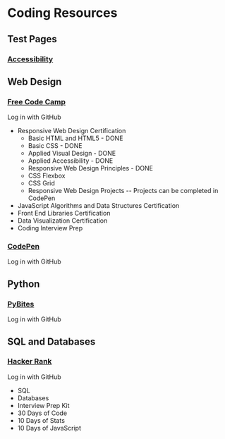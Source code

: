 <head>
  <link type="text/css" rel="stylesheet" href="/stylesheets/style.css" />
  <title>My Page</title>
</head>

<body>
<h1>Coding Resources</h1>
  <h2>Test Pages</h2>
  <h3><a href="testpages/accessibility.html">Accessibility</a></h3>
  
  
  
  
  
  <h2>Web Design</h2>
  
  <h3><a href="https://www.freecodecamp.org/" target="_blank">Free Code Camp</a></h3>
  <article>
  <p>Log in with GitHub</p>
  <ul>
    <li>Responsive Web Design Certification
    <ul>
      <li>Basic HTML and HTML5 - DONE</li>
      <li>Basic CSS - DONE</li>
      <li>Applied Visual Design - DONE</li>
      <li>Applied Accessibility - DONE</li>
      <li>Responsive Web Design Principles - DONE</li>
      <li>CSS Flexbox</li>
      <li>CSS Grid</li>
      <li>Responsive Web Design Projects -- Projects can be completed in CodePen</li>
    </ul>
    </li>  
    <li>JavaScript Algorithms and Data Structures Certification</li>
    <li>Front End Libraries Certification</li>
    <li>Data Visualization Certification</li>
    <li>Coding Interview Prep</li>
  </ul>
  </article>
  
  <h3><a href="https://codepen.io/">CodePen</a></h3>
  <article>
  <p>Log in with GitHub</p>
  </article>
  
  <h2>Python</h2>
  <h3><a href="https://pybit.es/">PyBites</a></h3>
  <article>
  <p>Log in with GitHub</p>
  </article>

  <h2>SQL and Databases</h2>

<h3><a href="https://www.hackerrank.com/">Hacker Rank</a></h3>
  <article>
  <p>Log in with GitHub</p>
  
<ul>
  <li>SQL</li>
  <li>Databases</li>
  <li>Interview Prep Kit</li>
  <li>30 Days of Code</li>
  <li>10 Days of Stats</li>
  <li>10 Days of JavaScript</li>
</ul>
</article>




</body>
